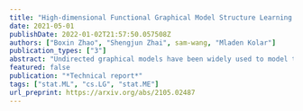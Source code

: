 ```yaml
---
title: "High-dimensional Functional Graphical Model Structure Learning via Neighborhood Selection Approach"
date: 2021-05-01
publishDate: 2022-01-02T21:57:50.057508Z
authors: ["Boxin Zhao", "Shengjun Zhai", sam-wang, "Mladen Kolar"]
publication_types: ["3"]
abstract: "Undirected graphical models have been widely used to model the conditional independence structure of high-dimensional random vector data for years. In many modern applications such as EEG and fMRI data, the observations are multivariate random functions rather than scalars. To model the conditional independence of this type of data, functional graphical models are proposed and have attracted an increasing attention in recent years. In this paper, we propose a neighborhood selection approach to estimate Gaussian functional graphical models. We first estimate the neighborhood of all nodes via function-on-function regression, and then we can recover the whole graph structure based on the neighborhood information. By estimating conditional structure directly, we can circumvent the need of a well-defined precision operator which generally does not exist. Besides, we can better explore the effect of the choice of function basis for dimension reduction. We give a criterion for choosing the best function basis and motivate two practically useful choices, which we justified by both theory and experiments and show that they are better than expanding each function onto its own FPCA basis as in previous literature. In addition, the neighborhood selection approach is computationally more efficient than fglasso as it is more easy to do parallel computing. The statistical consistency of our proposed methods in high-dimensional setting are supported by both theory and experiment."
featured: false
publication: "*Technical report*"
tags: ["stat.ML", "cs.LG", "stat.ME"]
url_preprint: https://arxiv.org/abs/2105.02487
---
```

